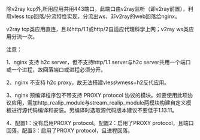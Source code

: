 除v2ray kcp外,所用应用共用443端口。此端口由v2ray监听（即v2ray前置），利用vless tcp回落/分流特性实现，分流出ws，非v2ray的web回落给nginx。

v2ray tcp类应用直连，且以http/1.1或http/2自适应代理科学上网；v2ray ws类应用分流一次。

注意：

1、nginx 支持 h2c server，但不支持http/1.1 server与h2c server共用一个端口或一个进程，故回落端口或进程必须分开。

2、nginx 不支持 h2c proxy，故无法搭建vless\vmess+h2反代应用。

3、nginx 预编译程序包不带支持 PROXY protocol 协议的模块。如要使用此项协议应用，需加http_realip_module与stream_realip_module两模块构建自定义模板进行源代码编译和安装。另编译时选取源代码版本建议不要低于1.13.11。

4、配置1：没有启用PROXY protocol。配置2：启用了PROXY protocol，且端口回落。配置3：启用了PROXY protocol，且进程回落。

